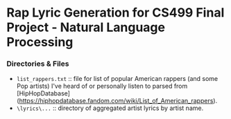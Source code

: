 # Rap Lyric Generation for CS499 Final Project - Natural Language Processing


### Directories & Files
- `list_rappers.txt` :: file for list of popular American rappers (and some Pop artists) I've heard of or personally listen to parsed from [HipHopDatabase] (https://hiphopdatabase.fandom.com/wiki/List_of_American_rappers).
- `\lyrics\...` :: directory of aggregated artist lyrics by artist name.